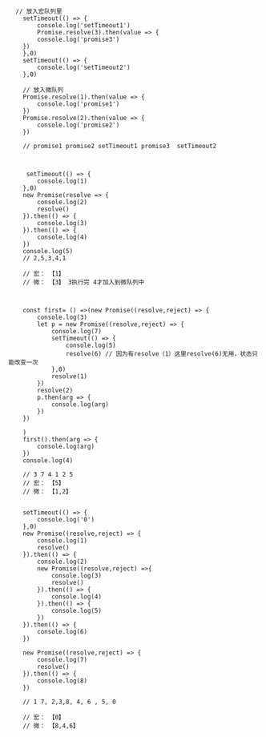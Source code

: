       // 放入宏队列里
        setTimeout(() => {
            console.log('setTimeout1')
            Promise.resolve(3).then(value => {
            console.log('promise3')
        })
        },0)
        setTimeout(() => {
            console.log('setTimeout2')
        },0)

        // 放入微队列
        Promise.resolve(1).then(value => {
            console.log('promise1')
        })
        Promise.resolve(2).then(value => {
            console.log('promise2')
        })

        // promise1 promise2 setTimeout1 promise3  setTimeout2
        
        
        
         setTimeout(() => {
            console.log(1)
        },0)
        new Promise(resolve => {
            console.log(2)
            resolve()
        }).then(() => {
            console.log(3)
        }).then(() => {
            console.log(4)
        })
        console.log(5)
        // 2,5,3,4,1

        // 宏： 【1】
        // 微： 【3】 3执行完 4才加入到微队列中
        
        
        
        const first= () =>(new Promise((resolve,reject) => {
            console.log(3)
            let p = new Promise((resolve,reject) => {
                console.log(7)
                setTimeout(() => {
                    console.log(5)
                    resolve(6) // 因为有resolve（1）这里resolve(6)无用，状态只能改变一次
                },0)
                resolve(1)
            })
            resolve(2)
            p.then(arg => {
                console.log(arg)
            })
        })
        
        )
        first().then(arg => {
            console.log(arg) 
        })
        console.log(4) 

        // 3 7 4 1 2 5
        // 宏： 【5】
        // 微： 【1,2】 
        
        
        setTimeout(() => {
            console.log('0')
        },0)
        new Promise((resolve,reject) => {
            console.log(1)
            resolve()
        }).then(() => {
            console.log(2)
            new Promise((resolve,reject) =>{
                console.log(3)
                resolve()
            }).then(() => {
                console.log(4)
            }).then(() => {
                console.log(5)
            })
        }).then(() => {
            console.log(6)
        })

        new Promise((resolve,reject) => {
            console.log(7)
            resolve()
        }).then(() => {
            console.log(8)
        })

        // 1 7, 2,3,8, 4, 6 , 5, 0

        // 宏： 【0】
        // 微： 【8,4,6】
        
